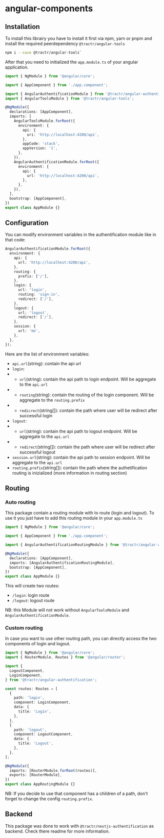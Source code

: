 # angular-components

## Installation

To install this librairy you have to install it first via npm, yarn or pnpm and
install the required peerdependency `@tractr/angular-tools`

```bash
npm i --save @tractr/angular-tools`
```

After that you need to initialized the `app.module.ts` of your angular
application.

```typescript
import { NgModule } from '@angular/core';

import { AppComponent } from './app.component';

import { AngularAuthentificationModule } from '@tractr/angular-authentification';
import { AngularToolsModule } from '@tractr/angular-tools';

@NgModule({
  declarations: [AppComponent],
  imports: [
    AngularToolsModule.forRoot({
      environment: {
        api: {
          uri: 'http://localhost:4200/api',
        },
        appCode: 'stack',
        appVersion: '1',
      },
    }),
    AngularAuthentificationModule.forRoot({
      environment: {
        api: {
          url: 'http://localhost:4200/api',
        },
      },
    }),
  ],
  bootstrap: [AppComponent],
})
export class AppModule {}
```

## Configuration

You can modify environment variables in the authentification module like in that
code:

```typescript
AngularAuthentificationModule.forRoot({
  environment: {
    api: {
      url: 'http://localhost:4200/api',
    },
    routing: {
      prefix: ['/'],
    },
    login: {
      url: 'login',
      routing: 'sign-in',
      redirect: ['/'],
    },
    logout: {
      url: 'logout',
      redirect: ['/'],
    },
    session: {
      url: 'me',
    },
  },
});
```

Here are the list of environment variables:

- `api.url`(string): contain the api url
- `login`:
- - `url`(string): contain the api path to login endpoint. Will be aggregate to
    the `api.url`
- - `routing`(string): contain the routing of the login component. Will be
    aggregate to the `routing.prefix`
- - `redicrect`(string[]): contain the path where user will be redirect after
    successful login
- `logout`:
- - `url`(string): contain the api path to logout endpoint. Will be aggregate to
    the `api.url`
- - `redirect`(string[]): contain the path where user will be redirect after
    successful logout
- `session.url`(string): contain the api path to session endpoint. Will be
  aggregate to the `api.url`
- `routing.prefix`(string[]): contain the path where the authetification routing
  is inizialized (more information in routing section)

## Routing

### Auto routing

This package contain a routing module with to route (login and logout). To use
it you just have to add this routing module in your `app.module.ts`

```typescript
import { NgModule } from '@angular/core';

import { AppComponent } from './app.component';

import { AngularAuthentificationRoutingModule } from '@tractr/angular-authentification';

@NgModule({
  declarations: [AppComponent],
  imports: [AngularAuthentificationRoutingModule],
  bootstrap: [AppComponent],
})
export class AppModule {}
```

This will create two routes:

- `/login`: login route
- `/logout`: logout route

NB: this Module will not work without `AngularToolsModule` and
`AngularAuthentificationModule`.

### Custom routing

In case you want to use other routing path, you can directly access the two
components of login and logout.

```typescript
import { NgModule } from '@angular/core';
import { RouterModule, Routes } from '@angular/router';

import {
  LogoutComponent,
  LoginComponent,
} from '@tractr/angular-authentification';

const routes: Routes = [
  {
    path: 'login',
    component: LoginComponent,
    data: {
      title: 'Login',
    },
  },
  {
    path: 'logout',
    component: LogoutComponent,
    data: {
      title: 'Logout',
    },
  },
];

@NgModule({
  imports: [RouterModule.forRoot(routes)],
  exports: [RouterModule],
})
export class AppRoutingModule {}
```

NB: If you decide to use that component has a children of a path, don't forget
to change the config `routing.prefix`.

## Backend

This package was done to work with `@tractr/nestjs-authentification` as backend.
Check there readme for more information.
